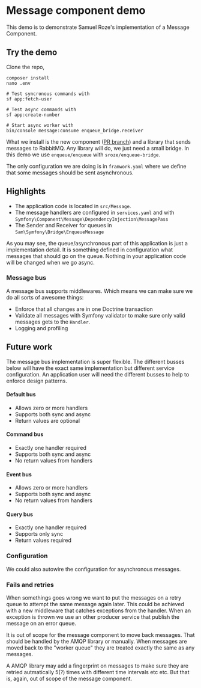 # Message component demo

This demo is to demonstrate Samuel Roze's implementation of a Message Component. 

## Try the demo

Clone the repo, 
```
composer install
nano .env

# Test syncronous commands with
sf app:fetch-user

# Test async commands with
sf app:create-number

# Start async worker with
bin/console message:consume enqueue_bridge.receiver
```

What we install is the new component ([PR branch](https://github.com/symfony/symfony/pull/24411)) 
and a library that sends messages to RabbitMQ. Any library will do, we just need a small bridge. 
In this demo we use `enqueue/enqueue` with `sroze/enqueue-bridge`. 

The only configuration we are doing is in `framwork.yaml` where we define that some messages should
be sent asynchronous. 

## Highlights

- The application code is located in `src/Message`.
- The message handlers are configured in `services.yaml` and with `Symfony\Component\Message\DependencyInjection\MessagePass`
- The Sender and Receiver for queues in `Sam\Symfony\Bridge\EnqueueMessage`

As you may see, the queue/asynchronous part of this application is just a implementation 
detail. It is something defined in configuration what messages that should go on
the queue. Nothing in your application code will be changed when we go async.  

### Message bus

A message bus supports middlewares. Which means we can make sure we do all sorts 
of awesome things:

- Enforce that all changes are in one Doctrine transaction
- Validate all messages with Symfony validator to make sure only valid messages 
  gets to the `Handler`. 
- Logging and profiling


## Future work

The message bus implementation is super flexible. The different busses below will
have the exact same implementation but different service configuration. An application
user will need the different busses to help to enforce design patterns. 

#### Default bus

- Allows zero or more handlers
- Supports both sync and async
- Return values are optional

#### Command bus

- Exactly one handler required
- Supports both sync and async
- No return values from handlers

#### Event bus

- Allows zero or more handlers
- Supports both sync and async
- No return values from handlers

#### Query bus

- Exactly one handler required
- Supports only sync
- Return values required

 
### Configuration

We could also autowire the configuration for asynchronous messages. 

### Fails and retries

When somethings goes wrong we want to put the messages on a retry queue to attempt 
the same message again later. This could be achieved with a new middleware that 
catches exceptions from the handler. When an exception is thrown we use an other
producer service that publish the message on an error queue. 

It is out of scope for the message component to move back messages. That should be
handled by the AMQP library or manually. When messages are moved back to the "worker
queue" they are treated exactly the same as any messages. 

A AMQP library may add a fingerprint on messages to make sure they are retried autmatically
5(?) times with different time intervals etc etc. But that is, again, out of scope of
the message component. 